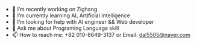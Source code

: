 
- 🔭 I’m recently working on Zighang
- 🌱 I’m currently learning AI, Artificial Intelligence
- 🤔 I’m looking for help with AI engineer && Web developer
- 💬 Ask me about Programing Language skill
- 📫 How to reach me: +82 010-8649-3137 or Email: dal5505@naver.com

